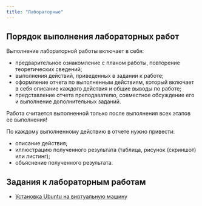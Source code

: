 ```yaml
---
title: "Лабораторные"
---
```


## Порядок выполнения лабораторных работ

Выполнение лабораторной работы включает в себя:

- предварительное ознакомление с планом работы, повторение теоретических сведений;
- выполнения действий, приведенных в задании к работе;
- оформление отчета по выполненным действиям, который включает в себя описание каждого действия и общие выводы по работе;
- представление отчета преподавателю, совместное обсуждение его и выполнение дополнительных заданий.

Работа считается выполненной только после выполнения всех этапов ее выполнения!

По каждому выполненному действию в отчете нужно привести:
- описание действия;
- иллюстрацию полученного результата (таблица, рисунок  (скриншот) или листинг);
- объяснение полученного результата.

## Задания к лабораторным работам

- [Установка Ubuntu на виртуальную машину](vm)

